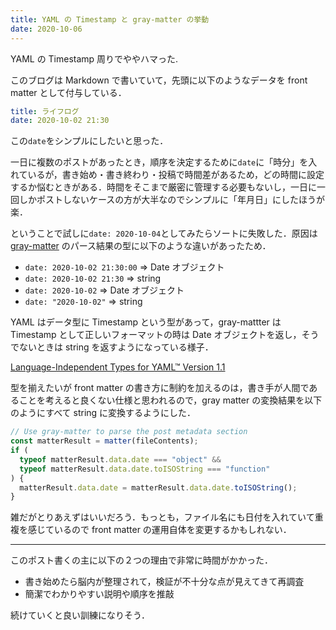 ```yaml
---
title: YAML の Timestamp と gray-matter の挙動
date: 2020-10-06
---
```


YAML の Timestamp 周りでややハマった.

このブログは Markdown で書いていて，先頭に以下のようなデータを front matter として付与している．

```yml
title: ライフログ
date: 2020-10-02 21:30
```

この`date`をシンプルにしたいと思った．

一日に複数のポストがあったとき，順序を決定するために`date`に「時分」を入れているが，書き始め・書き終わり・投稿で時間差があるため，どの時間に設定するか悩むときがある．時間をそこまで厳密に管理する必要もないし，一日に一回しかポストしないケースの方が大半なのでシンプルに「年月日」にしたほうが楽．

ということで試しに`date: 2020-10-04`としてみたらソートに失敗した．原因は [gray\-matter](https://www.npmjs.com/package/gray-matter) のパース結果の型に以下のような違いがあったため．

- `date: 2020-10-02 21:30:00` => Date オブジェクト
- `date: 2020-10-02 21:30` => string
- `date: 2020-10-02` => Date オブジェクト
- `date: "2020-10-02"` => string

YAML はデータ型に Timestamp という型があって，gray-mattter は Timestamp として正しいフォーマットの時は Date オブジェクトを返し，そうでないときは string を返すようになっている様子．

[Language\-Independent Types for YAML™ Version 1\.1](https://yaml.org/type/)

型を揃えたいが front matter の書き方に制約を加えるのは，書き手が人間であることを考えると良くない仕様と思われるので，gray matter の変換結果を以下のようにすべて string に変換するようにした．

```ts
// Use gray-matter to parse the post metadata section
const matterResult = matter(fileContents);
if (
  typeof matterResult.data.date === "object" &&
  typeof matterResult.data.date.toISOString === "function"
) {
  matterResult.data.date = matterResult.data.date.toISOString();
}
```

雑だがとりあえずはいいだろう．もっとも，ファイル名にも日付を入れていて重複を感じているので front matter の運用自体を変更するかもしれない．

---

このポスト書くの主に以下の２つの理由で非常に時間がかかった．

- 書き始めたら脳内が整理されて，検証が不十分な点が見えてきて再調査
- 簡潔でわかりやすい説明や順序を推敲

続けていくと良い訓練になりそう．

